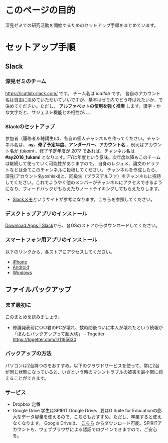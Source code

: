 # このページの目的
深見ゼミでの研究活動を開始するためのセットアップ手順をまとめています。

# セットアップ手順
## Slack
### 深見ゼミのチーム
https://icatlab.slack.com/ です。
チーム名は _icatlab_ です。
各自のアカウント名は自由に決めていただいていいですが、基本はゼミ内でどう呼ばれたいか、で決めてください。ただし、 __アルファベットの使用を強く推奨__ します。漢字・かな文字だと、サジェスト機能との相性が、、、　

### Slackのセットアップ
参加者（履修者＆聴講生)は、各自の個人チャンネルを作ってください。チャンネル名は、 __ay、修了予定年度、アンダーバー、アカウント名__ 、例えばアカウント名が _fukami_ 、修了予定年度が _2017_ であれば、チャンネル名は __#ay2016_fukami__ となります。FYは年度という意味。次年度以降もこのチームは継続して使っていく可能性がありますので。
自身のレジュメ、論文のドラフトなどは全てこのチャンネルに投稿してください。
チャンネルを作成したら、深見(アカウント名yoshiaki)と、同級生（プラスアルファ）をチャンネルに招待してください。これでようやく他のメンバーがチャンネルにアクセスできるようになり、フィードバックがもらえたりノートテイキングしてもらえたりします。

- [Slackメモ](http://slack.keihin.blue/)というサイトが参考になります。こちらを参照してください。

### デスクトップアプリのインストール
[Download Apps | Slack](https://slack.com/downloads)から、各OSのストアからダウンロードしてください。

### スマートフォン用アプリのインストール
以下のリンクから、各ストアにアクセスしてください。
- [iPhone](https://itunes.apple.com/jp/app/slack-team-communication/id618783545?mt=8)
- [Android](https://play.google.com/store/apps/details?id=com.Slack)
- [Windows](http://www.itmedia.co.jp/news/articles/1503/19/news102.html)

## ファイルバックアップ
### まず最初に
このまとめを読みましょう。
- 修論発表前に○○君のPCが壊れ、数時間後ついに本人が壊れたという続報が「ほんとバックアップって超大切」 - Togetter https://togetter.com/li/1195630

### バックアップの方法
パソコンは2台持つのをおすすめ。以下のクラウドサービスを使って、常に2台が同じ状態になっていると、いざという時のマシントラブルの被害を最小限に抑えることができます。

### サービス
- Dropbox 定番
- Google Drive 学生はSPIRIT Google Drive、要はG Suite for Educationの膨大なデータ容量を使えるので、こちらもおすすめ。ただし、卒業すると使えなくなります。 Google Driveは、 [こちら](https://support.google.com/drive/answer/2374987) からダウンロード可能。SPIRITアカウントも、ウェブブラウザによる認証でログインできますので、ご安心を。

